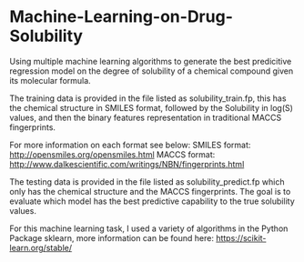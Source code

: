 # Machine-Learning-on-Drug-Solubility
Using multiple machine learning algorithms to generate the best predicitive regression model on the degree of solubility of a chemical compound given its molecular formula. 

The training data is provided in the file listed as solubility_train.fp, this has the chemical structure in SMILES format, followed by the Solubility in log(S) values, and then the binary features representation in traditional MACCS fingerprints.

For more information on each format see below:
SMILES format: http://opensmiles.org/opensmiles.html
MACCS format: http://www.dalkescientific.com/writings/NBN/fingerprints.html

The testing data is provided in the file listed as solubility_predict.fp which only has the chemical structure and the MACCS fingerprints. The goal is to evaluate which model has the best predictive capability to the true solubility values.

For this machine learning task, I used a variety of algorithms in the Python Package sklearn, more information can be found here: https://scikit-learn.org/stable/
